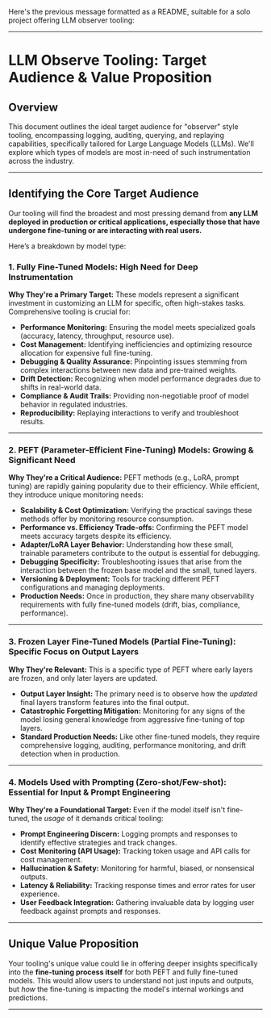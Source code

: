 Here's the previous message formatted as a README, suitable for a solo project offering LLM observer tooling:

---

# LLM Observe Tooling: Target Audience & Value Proposition

## Overview

This document outlines the ideal target audience for "observer" style tooling, encompassing logging, auditing, querying, and replaying capabilities, specifically tailored for Large Language Models (LLMs). We'll explore which types of models are most in-need of such instrumentation across the industry.

---

## Identifying the Core Target Audience

Our tooling will find the broadest and most pressing demand from **any LLM deployed in production or critical applications, especially those that have undergone fine-tuning or are interacting with real users.**

Here’s a breakdown by model type:

### 1. Fully Fine-Tuned Models: High Need for Deep Instrumentation

**Why They're a Primary Target:**
These models represent a significant investment in customizing an LLM for specific, often high-stakes tasks. Comprehensive tooling is crucial for:

* **Performance Monitoring:** Ensuring the model meets specialized goals (accuracy, latency, throughput, resource use).
* **Cost Management:** Identifying inefficiencies and optimizing resource allocation for expensive full fine-tuning.
* **Debugging & Quality Assurance:** Pinpointing issues stemming from complex interactions between new data and pre-trained weights.
* **Drift Detection:** Recognizing when model performance degrades due to shifts in real-world data.
* **Compliance & Audit Trails:** Providing non-negotiable proof of model behavior in regulated industries.
* **Reproducibility:** Replaying interactions to verify and troubleshoot results.

---

### 2. PEFT (Parameter-Efficient Fine-Tuning) Models: Growing & Significant Need

**Why They're a Critical Audience:**
PEFT methods (e.g., LoRA, prompt tuning) are rapidly gaining popularity due to their efficiency. While efficient, they introduce unique monitoring needs:

* **Scalability & Cost Optimization:** Verifying the practical savings these methods offer by monitoring resource consumption.
* **Performance vs. Efficiency Trade-offs:** Confirming the PEFT model meets accuracy targets despite its efficiency.
* **Adapter/LoRA Layer Behavior:** Understanding how these small, trainable parameters contribute to the output is essential for debugging.
* **Debugging Specificity:** Troubleshooting issues that arise from the interaction between the frozen base model and the small, tuned layers.
* **Versioning & Deployment:** Tools for tracking different PEFT configurations and managing deployments.
* **Production Needs:** Once in production, they share many observability requirements with fully fine-tuned models (drift, bias, compliance, performance).

---

### 3. Frozen Layer Fine-Tuned Models (Partial Fine-Tuning): Specific Focus on Output Layers

**Why They're Relevant:**
This is a specific type of PEFT where early layers are frozen, and only later layers are updated.

* **Output Layer Insight:** The primary need is to observe how the *updated* final layers transform features into the final output.
* **Catastrophic Forgetting Mitigation:** Monitoring for any signs of the model losing general knowledge from aggressive fine-tuning of top layers.
* **Standard Production Needs:** Like other fine-tuned models, they require comprehensive logging, auditing, performance monitoring, and drift detection when in production.

---

### 4. Models Used with Prompting (Zero-shot/Few-shot): Essential for Input & Prompt Engineering

**Why They're a Foundational Target:**
Even if the model itself isn't fine-tuned, the *usage* of it demands critical tooling:

* **Prompt Engineering Discern:** Logging prompts and responses to identify effective strategies and track changes.
* **Cost Monitoring (API Usage):** Tracking token usage and API calls for cost management.
* **Hallucination & Safety:** Monitoring for harmful, biased, or nonsensical outputs.
* **Latency & Reliability:** Tracking response times and error rates for user experience.
* **User Feedback Integration:** Gathering invaluable data by logging user feedback against prompts and responses.

---

## Unique Value Proposition

Your tooling's unique value could lie in offering deeper insights specifically into the **fine-tuning process itself** for both PEFT and fully fine-tuned models. This would allow users to understand not just inputs and outputs, but *how* the fine-tuning is impacting the model's internal workings and predictions.

---
